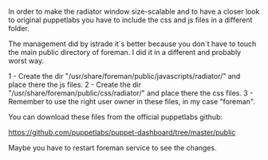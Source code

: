 In order to make the radiator window size-scalable and to have a closer look to original puppetlabs you have to include
the css and js files in a different folder.

The management did by istrade it´s better because you don´t have to touch the main public directory of foreman. I did it in a
different and probably worst way.

1 - Create the dir "/usr/share/foreman/public/javascripts/radiator/" and place there the js files.
2 - Create the dir "/usr/share/foreman/public/css/radiator/" and place there the css files.
3 - Remember to use the right user owner in these files, in my case "foreman". 

You can download these files from the official puppetlabs github:

https://github.com/puppetlabs/puppet-dashboard/tree/master/public

Maybe you have to restart foreman service to see the changes.
